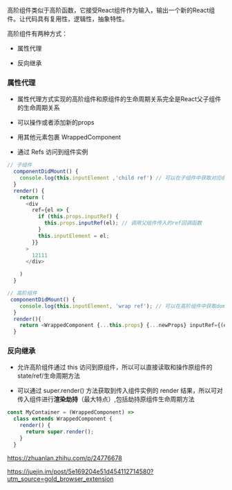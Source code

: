 高阶组件类似于高阶函数，它接受React组件作为输入，输出一个新的React组件。让代码具有复用性，逻辑性，抽象特性。

高阶组件有两种方式： 
- 属性代理  

-  反向继承

### 属性代理  

- 属性代理方式实现的高阶组件和原组件的生命周期关系完全是React父子组件的生命周期关系

- 可以操作或者添加新的props  


- 用其他元素包裹 WrappedComponent

- 通过 Refs 访问到组件实例 

```js
// 子组件
  componentDidMount() {
    console.log(this.inputElement ,'child ref') // 可以在子组件中获取对应dom元素 
  }
  render() {
    return (
      <div 
        ref={el => {
          if (this.props.inputRef) {
            this.props.inputRef(el); // 调用父组件传入的ref回调函数
          }
          this.inputElement = el;
        }}
      >
        12111
      </div>

    )
  }
```
```js
// 高阶组件
 componentDidMount() {
    console.log(this.inputElement, 'wrap ref'); // 可以在高阶组件中获取dom元素 
  }
  render(){
    return <WrappedComponent {...this.props} {...newProps} inputRef={(el)=>{this.inputElement = el}}/>
  }
```



### 反向继承  

- 允许高阶组件通过 this 访问到原组件，所以可以直接读取和操作原组件的 state/ref/生命周期方法

- 可以通过 super.render() 方法获取到传入组件实例的 render 结果，所以可对传入组件进行**渲染劫持**（最大特点）,包括劫持原组件生命周期方法

```js
const MyContainer = (WrappedComponent) =>
  class extends WrappedComponent {
    render() {
      return super.render();
    }
  }
```





https://zhuanlan.zhihu.com/p/24776678


https://juejin.im/post/5e169204e51d454112714580?utm_source=gold_browser_extension



